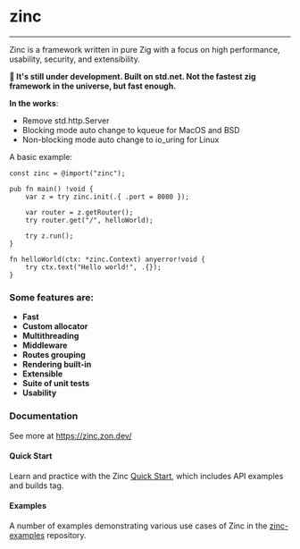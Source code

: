 # zinc

----

Zinc is a framework written in pure Zig with a focus on high performance, usability, security, and extensibility.

**:construction: It's still under development. Built on std.net. Not the fastest zig framework in the universe, but fast enough.**

**In the works**:  
* Remove std.http.Server
* Blocking mode auto change to kqueue for MacOS and BSD
* Non-blocking mode auto change to io_uring for Linux

A basic example:
```zig
const zinc = @import("zinc");

pub fn main() !void {
    var z = try zinc.init(.{ .port = 8080 });

    var router = z.getRouter();
    try router.get("/", helloWorld);

    try z.run();
}

fn helloWorld(ctx: *zinc.Context) anyerror!void {
    try ctx.text("Hello world!", .{});
}
```

### Some features are:
- **Fast**
- **Custom allocator**
- **Multithreading**
- **Middleware**
- **Routes grouping**
- **Rendering built-in**
- **Extensible**
- **Suite of unit tests**
- **Usability**


### Documentation
See more at https://zinc.zon.dev/

#### Quick Start
Learn and practice with the Zinc [Quick Start](https://zinc.zon.dev/src/quickstart.html), which includes API examples and builds tag.

#### Examples
A number of examples demonstrating various use cases of Zinc in the [zinc-examples](https://github.com/zon-dev/zinc-examples) repository.
